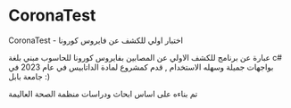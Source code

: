 # CoronaTest


 CoronaTest - اختبار اولي للكشف عن فايروس كورونا


 عبارة عن برنامج للكشف الاولي عن المصابين بفايروس كورونا للحاسوب مبني بلغة c# بواجهات جميلة وسهله الاستخدام , قدم كمشروع لمادة الداتابيس في عام 2023 في جامعة بابل :) 

 تم بناءه على اساس ابحاث ودراسات منظمة الصحة العاليمة


